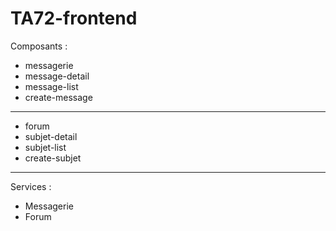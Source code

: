 # TA72-frontend



Composants :

- messagerie
- message-detail
- message-list
- create-message

------------------------

- forum
- subjet-detail
- subjet-list
- create-subjet

________________________

Services :
- Messagerie
- Forum

